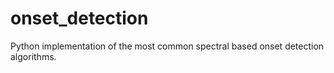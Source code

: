 onset_detection
===============

Python implementation of the most common spectral based onset detection algorithms.